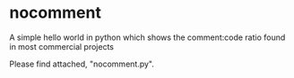 # nocomment
A simple hello world in python which shows the comment:code ratio found in most commercial projects

Please find attached, "nocomment.py".
